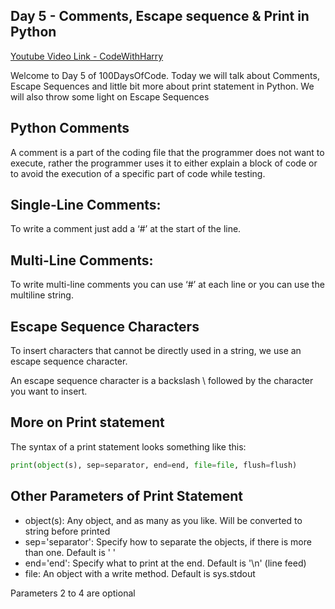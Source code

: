 ## Day 5 - Comments, Escape sequence & Print in Python

[Youtube Video Link - CodeWithHarry](https://youtu.be/qxPMmW93eDs)

Welcome to Day 5 of 100DaysOfCode. Today we will talk about Comments, Escape Sequences and little bit more about print statement in Python. We will also throw some light on Escape Sequences

## Python Comments

A comment is a part of the coding file that the programmer does not want to execute, rather the programmer uses it to either explain a block of code or to avoid the execution of a specific part of code while testing.

## Single-Line Comments:

To write a comment just add a ‘#’ at the start of the line.

## Multi-Line Comments:

To write multi-line comments you can use ‘#’ at each line or you can use the multiline string.

## Escape Sequence Characters

To insert characters that cannot be directly used in a string, we use an escape sequence character.

An escape sequence character is a backslash \ followed by the character you want to insert.

## More on Print statement

The syntax of a print statement looks something like this:

```py
print(object(s), sep=separator, end=end, file=file, flush=flush)
```

## Other Parameters of Print Statement

- object(s): Any object, and as many as you like. Will be converted to string before printed
- sep='separator': Specify how to separate the objects, if there is more than one. Default is ' '
- end='end': Specify what to print at the end. Default is '\n' (line feed)
- file: An object with a write method. Default is sys.stdout

Parameters 2 to 4 are optional
